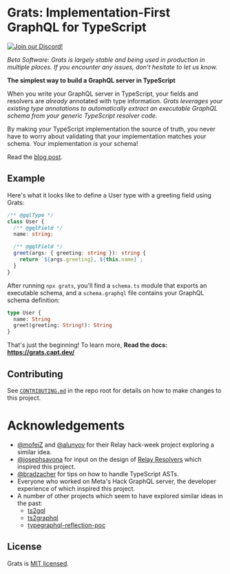 # Grats: Implementation-First GraphQL for TypeScript

[![Join our Discord!](https://img.shields.io/discord/1089650710796320868?logo=discord)](https://capt.dev/grats-chat)

_Beta Software: Grats is largely stable and being used in production in multiple places. If you encounter any issues, don't hesitate to let us know._

**The simplest way to build a GraphQL server in TypeScript**

When you write your GraphQL server in TypeScript, your fields and resolvers
are _already_ annotated with type information. _Grats leverages your existing
type annotations to automatically extract an executable GraphQL schema from your
generic TypeScript resolver code._

By making your TypeScript implementation the source of truth, you never have to
worry about validating that your implementation matches your schema. Your
implementation _is_ your schema!

Read the [blog post](https://jordaneldredge.com/blog/grats).

## Example

Here's what it looks like to define a User type with a greeting field using Grats:

```ts
/** @gqlType */
class User {
  /** @gqlField */
  name: string;

  /** @gqlField */
  greet(args: { greeting: string }): string {
    return `${args.greeting}, ${this.name}`;
  }
}
```

After running `npx grats`, you'll find a `schema.ts` module that exports an executable schema, and a `schema.graphql` file contains your GraphQL schema definition:

```graphql
type User {
  name: String
  greet(greeting: String!): String
}
```

That's just the beginning! To learn more, **Read the docs: https://grats.capt.dev/**

## Contributing

See [`CONTRIBUTING.md`](./CONTRIBUTING.md) in the repo root for details on how to make changes to this project.

# Acknowledgements

- [@mofeiZ](https://github.com/mofeiZ) and [@alunyov](https://github/alunyov) for their Relay hack-week project exploring a similar idea.
- [@josephsavona](https://github.com/josephsavona) for input on the design of [Relay Resolvers](https://relay.dev/docs/guides/relay-resolvers/) which inspired this project.
- [@bradzacher](https://github.com/bradzacher) for tips on how to handle TypeScript ASTs.
- Everyone who worked on Meta's Hack GraphQL server, the developer experience of which inspired this project.
- A number of other projects which seem to have explored similar ideas in the past:
  - [ts2gql](https://github.com/convoyinc/ts2gql)
  - [ts2graphql](https://github.com/cevek/ts2graphql)
  - [typegraphql-reflection-poc](https://github.com/MichalLytek/typegraphql-reflection-poc)

## License

Grats is [MIT licensed](./LICENSE).
